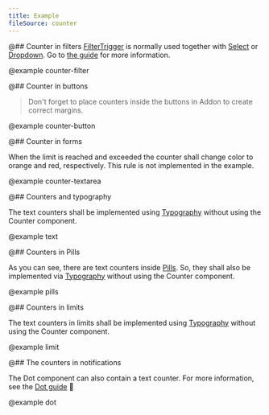 ```yaml
---
title: Example
fileSource: counter
---
```


@## Counter in filters
[FilterTrigger](/components/filter-trigger/) is normally used together with [Select](/components/select/) or [Dropdown](/components/dropdown/). Go to [the guide](/components/filter-trigger/) for more information.

@example counter-filter

@## Counter in buttons

> Don't forget to place counters inside the buttons in Addon to create correct margins.

@example counter-button

@## Counter in forms

When the limit is reached and exceeded the counter shall change color to orange and red, respectively. This rule is not implemented in the example.

@example counter-textarea

@## Counters and typography

The text counters shall be implemented using [Typography](/style/typography) without using the Counter component.

@example text

@## Counters in Pills

As you can see, there are text counters inside [Pills](/components/pills/). So, they shall also be implemented via [Typography](/style/typography) without using the Counter component.

@example pills

@## Counters in limits

The text counters in limits shall be implemented using [Typography](/style/typography) without using the Counter component.

@example limit

@## The counters in notifications

The Dot component can also contain a text counter. For more information, see the [Dot guide](/components/dot/) 🍊

@example dot
